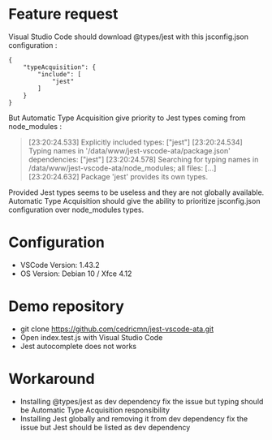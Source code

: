# Feature request

Visual Studio Code should download @types/jest with this jsconfig.json configuration :

```
{
    "typeAcquisition": {
        "include": [
            "jest"
        ]
    }
}
```

But Automatic Type Acquisition give priority to Jest types coming from node_modules :

> [23:20:24.533] Explicitly included types: ["jest"]
> [23:20:24.534] Typing names in '/data/www/jest-vscode-ata/package.json' dependencies: ["jest"]
> [23:20:24.578] Searching for typing names in /data/www/jest-vscode-ata/node_modules; all files: [...]
> [23:20:24.632]     Package 'jest' provides its own types.

Provided Jest types seems to be useless and they are not globally available. Automatic Type Acquisition should give the ability to prioritize jsconfig.json configuration over node_modules types.

# Configuration

- VSCode Version: 1.43.2
- OS Version: Debian 10 / Xfce 4.12

# Demo repository

- git clone https://github.com/cedricmn/jest-vscode-ata.git
- Open index.test.js with Visual Studio Code
- Jest autocomplete does not works

# Workaround

- Installing @types/jest as dev dependency fix the issue but typing should be Automatic Type Acquisition responsibility
- Installing Jest globally and removing it from dev dependency fix the issue but Jest should be listed as dev dependency
